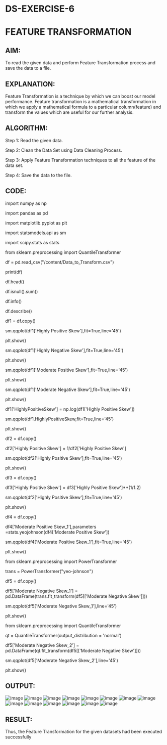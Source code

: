# DS-EXERCISE-6

# FEATURE TRANSFORMATION 

## AIM: 

To read the given data and perform Feature Transformation process and save the data to a file. 

## EXPLANATION:

Feature Transformation is a technique by which we can boost our model performance. Feature transformation is a mathematical transformation in which we apply a
mathematical formula to a particular column(feature) and transform the values which are useful for our further analysis. 

## ALGORITHM: 

Step 1: Read the given data. 

Step 2: Clean the Data Set using Data Cleaning Process.

Step 3: Apply Feature Transformation techniques to all the feature of the data set. 

Step 4: Save the data to the file.

## CODE:

import numpy as np

import pandas as pd

import matplotlib.pyplot as plt

import statsmodels.api as sm

import scipy.stats as stats

from sklearn.preprocessing import QuantileTransformer

df = pd.read_csv("/content/Data_to_Transform.csv")

print(df)

df.head()

df.isnull().sum()

df.info()

df.describe()

df1 = df.copy()

sm.qqplot(df1['Highly Positive Skew'],fit=True,line='45')

plt.show()

sm.qqplot(df1['Highly Negative Skew'],fit=True,line='45')

plt.show()

sm.qqplot(df1['Moderate Positive Skew'],fit=True,line='45')

plt.show()

sm.qqplot(df1['Moderate Negative Skew'],fit=True,line='45')

plt.show()

df1['HighlyPositiveSkew'] = np.log(df1['Highly Positive Skew'])

sm.qqplot(df1.HighlyPositiveSkew,fit=True,line='45')

plt.show()

df2 = df.copy()

df2['Highly Positive Skew'] = 1/df2['Highly Positive Skew']

sm.qqplot(df2['Highly Positive Skew'],fit=True,line='45')

plt.show()

df3 = df.copy()

df3['Highly Positive Skew'] = df3['Highly Positive Skew']**(1/1.2)

sm.qqplot(df2['Highly Positive Skew'],fit=True,line='45')

plt.show()

df4 = df.copy()

df4['Moderate Positive Skew_1'],parameters =stats.yeojohnson(df4['Moderate Positive Skew'])

sm.qqplot(df4['Moderate Positive Skew_1'],fit=True,line='45')

plt.show()

from sklearn.preprocessing import PowerTransformer

trans = PowerTransformer("yeo-johnson")

df5 = df.copy()

df5['Moderate Negative Skew_1'] = pd.DataFrame(trans.fit_transform(df5[['Moderate Negative Skew']]))

sm.qqplot(df5['Moderate Negative Skew_1'],line='45')

plt.show()

from sklearn.preprocessing import QuantileTransformer

qt = QuantileTransformer(output_distribution = 'normal')

df5['Moderate Negative Skew_2'] = pd.DataFrame(qt.fit_transform(df5[['Moderate Negative Skew']]))

sm.qqplot(df5['Moderate Negative Skew_2'],line='45')

plt.show()

## OUTPUT:
![image](https://github.com/Haripriya-Karunakaran/DS-EXERCISE-6/assets/126390051/a3b87712-4b54-47f5-8e91-85f4e27ecf0f)
![image](https://github.com/Haripriya-Karunakaran/DS-EXERCISE-6/assets/126390051/709b31f0-c761-42b3-93fe-eb3ca24136d5)
![image](https://github.com/Haripriya-Karunakaran/DS-EXERCISE-6/assets/126390051/5ab42e67-f59f-4ed0-9516-3f4269144cd7)
![image](https://github.com/Haripriya-Karunakaran/DS-EXERCISE-6/assets/126390051/39b4f483-9074-4579-ae72-d8c881471fd7)
![image](https://github.com/Haripriya-Karunakaran/DS-EXERCISE-6/assets/126390051/4c4da213-2b64-4656-9fb9-adf22d51323c)
![image](https://github.com/Haripriya-Karunakaran/DS-EXERCISE-6/assets/126390051/cd05efc8-c972-4b99-a527-d3e895ce5403)
![image](https://github.com/Haripriya-Karunakaran/DS-EXERCISE-6/assets/126390051/cb7229d9-e4c3-4607-8517-2cd60ca8e7cc)
![image](https://github.com/Haripriya-Karunakaran/DS-EXERCISE-6/assets/126390051/6e0af26f-49b4-417b-8d6b-29be99dcf524)
![image](https://github.com/Haripriya-Karunakaran/DS-EXERCISE-6/assets/126390051/945156ec-8bc8-4c75-a2cf-e844b00eaccd)
![image](https://github.com/Haripriya-Karunakaran/DS-EXERCISE-6/assets/126390051/a0dddac0-3ef7-429a-bb20-f6f69b5e9a95)
![image](https://github.com/Haripriya-Karunakaran/DS-EXERCISE-6/assets/126390051/09b7d2f2-c9e1-4716-bb36-f158b9fc79f7)
![image](https://github.com/Haripriya-Karunakaran/DS-EXERCISE-6/assets/126390051/bb9aacf0-6116-46ac-a20a-d6653f03a4b4)
![image](https://github.com/Haripriya-Karunakaran/DS-EXERCISE-6/assets/126390051/186d5e05-75ea-4c88-bc7b-4829e77ae353)
![image](https://github.com/Haripriya-Karunakaran/DS-EXERCISE-6/assets/126390051/8c39b76d-19a3-433e-8f52-f73816a8c96a)

## RESULT:

Thus, the Feature Transformation for the given datasets had been executed successfully

